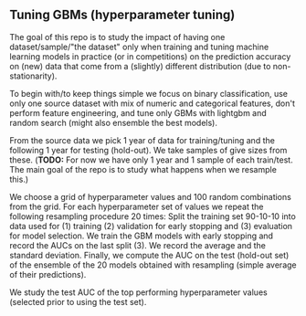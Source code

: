 
## Tuning GBMs (hyperparameter tuning)

The goal of this repo is to study the impact of having one dataset/sample/"the dataset" only 
when training and tuning machine learning models in practice (or in competitions) 
on the prediction accuracy on (new) data 
that come from a (slightly) different distribution (due to non-stationarity).

To begin with/to keep things simple we focus on binary classification, use only one source dataset 
with mix of numeric and categorical features, don't perform feature engineering, and
tune only GBMs with lightgbm and random search (might also ensemble the best models).

From the source data we pick 1 year of data for training/tuning and the following 1 year for testing (hold-out).
We take samples of give sizes from these. (**TODO:** For now we have only 1 year and 1 sample of each train/test.
The main goal of the repo is to study what happens when we resample this.)

We choose a grid of hyperparameter values and 100 random combinations from the grid.
For each hyperparameter set of values we repeat the following resampling procedure 20 times:
Split the training set 90-10-10 into data used for (1) training (2) validation for early stopping
and (3) evaluation for model selection. 
We train the GBM models with early stopping and record the AUCs on the last split (3). We record 
the average and the standard deviation.
Finally, we compute the AUC on the test (hold-out set) of the ensemble of the 20 models obtained
with resampling (simple average of their predictions).

We study the test AUC of the top performing hyperparameter values (selected prior to
using the test set).


